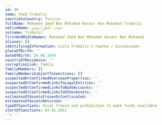 ```yaml
---
id: 40
name: Imed Trabelsi
sanctionsCountry: Tunisia
fullName: Mohamed Imed Ben Mohamed Naceur Ben Mohamed Trabelsi
nativeName: عماد الطرابلسي
surname: Trabelsi
firstAndMidleNames: Mohamed Imed Ben Mohamed Naceur Ben Mohamed
aliases: []
identifyingInformation: Leila Trabelsi's nephew / businessman
placeOfBirth: ''
dateOfBirth: 26.08.1974
countryOfResidence: ''
corruptionLink: family
familyMembers: []
familyMembersSubjectToSanctions: []
suspectedOrConfirmedOverseasProperties: ''
suspectedOrConfirmedLinksToLegalEntities: ''
suspectedOrConfirmedLinksToBankAccounts: ''
suspectedOrConfirmedLinksToOtherAssets: ''
estimatesOfAssetsFrozenOrConfiscated: ''
estimatesOfAssetsReturned: ''
typeOfSanctions: Asset freeze and prohibition to make funds available
startOfSanctions: 04.02.2011
'': ''
---
```


